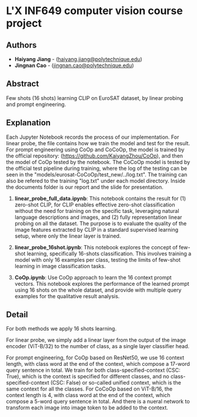 # L'X INF649 computer vision course project

## Authors
- **Haiyang Jiang** - (haiyang.jiang@polytechnique.edu)
- **Jingnan Cao** - (jingnan.cao@polytechnique.edu)

## Abstract
Few shots (16 shots) learning CLIP on EuroSAT dataset, by linear probing and prompt engineering.

## Explanation

Each Jupyter Notebook records the process of our implementation. For linear probe, the file contains how we train the model and test for the result. For prompt engineering using CoOp and CoCoOp, the model is trained by the official repository: (https://github.com/KaiyangZhou/CoOp), and then the model of CoOp tested by the notebook. The CoCoOp model is tested by the official test pipeline during training, where the log of the testing can be seen in the "models/eurosat-CoCoOp/test_new/../log.txt". The training can also be refered to the training "log.txt" under each model directory. Inside the documents folder is our report and the slide for presentation.

1. **linear_probe_full_data.ipynb**:
This notebook contains the result for (1) zero-shot CLIP, for CLIP enables effective zero-shot classification without the need for training on the specific task, leveraging natural language descriptions and images, and (2) fully representation linear probing on all the dataset. The purpose is to evaluate the quality of the image features extracted by CLIP in a standard supervised learning setup, where only the linear layer is trained.

2. **linear_probe_16shot.ipynb**:
This notebook explores the concept of few-shot learning, specifically 16-shots classification. This involves training a model with only 16 examples per class, testing the limits of few-shot learning in image classification tasks.

3. **CoOp.ipynb**:
Use CoOp approach to learn the 16 context prompt vectors. This notebook explores the performance of the learned prompt using 16 shots on the whole dataset, and provide with multiple query examples for the qualitative result analysis.

## Detail

For both methods we apply 16 shots learning.

For linear probe, we simply add a linear layer from the output of the image encoder (ViT-B/32) to the number of class, as a single layer classifier head.

For prompt engineering, for CoOp based on ResNet50, we use 16 context length, with class word at the end of the context, which compose a 17-word query sentence in total. We train for both class-specified-context (CSC: True), which is the context is specified for different classes, and no class-specified-context (CSC: False) or so-called unified context, which is the same context for all the classes. For CoCoOp based on ViT-B/16, the context length is 4, with class word at the end of the context, which compose a 5-word query sentence in total. And there is a nueral network to transform each image into image token to be added to the context.

